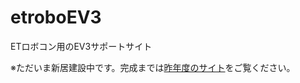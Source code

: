 # etroboEV3
ETロボコン用のEV3サポートサイト

※ただいま新居建設中です。完成までは[昨年度のサイト](https://sourceforge.net/projects/etroboev3/)をご覧ください。
